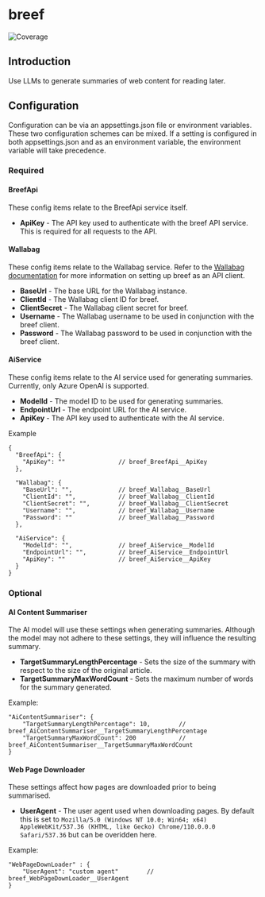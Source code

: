 # breef

![Coverage](https://gist.githubusercontent.com/elzik/527882e89a938dc78f61a08c300edec4/raw/c93a0d914e1219520529a650f0dac24d809bee53/breef-code-coverage-main.svg)

## Introduction

Use LLMs to generate summaries of web content for reading later.

## Configuration

Configuration can be via an appsettings.json file or environment variables. These two configuration schemes can be mixed. If a setting is configured in both appsettings.json and as an environment variable, the environment variable will take precedence.

### Required

#### BreefApi

These config items relate to the BreefApi service itself.

- **ApiKey** - The API key used to authenticate with the breef API service. This is required for all requests to the API.

#### Wallabag

These config items relate to the Wallabag service. Refer to the [Wallabag documentation](https://doc.wallabag.org/developer/api/oauth/#creating-a-new-api-client) for more information on setting up breef as an API client.

- **BaseUrl** - The base URL for the Wallabag instance.
- **ClientId** - The Wallabag client ID for breef.
- **ClientSecret** - The Wallabag client secret for breef.
- **Username** - The Wallabag username to be used in conjunction with the breef client.
- **Password** - The Wallabag password to be used in conjunction with the breef client.

#### AiService

These config items relate to the AI service used for generating summaries. Currently, only Azure OpenAI is supported.

- **ModelId** - The model ID to be used for generating summaries.
- **EndpointUrl** - The endpoint URL for the AI service.
- **ApiKey** - The API key used to authenticate with the AI service.

Example
```jsonc
{
  "BreefApi": {
    "ApiKey": ""               // breef_BreefApi__ApiKey
  },

  "Wallabag": {
    "BaseUrl": "",             // breef_Wallabag__BaseUrl
    "ClientId": "",            // breef_Wallabag__ClientId
    "ClientSecret": "",        // breef_Wallabag__ClientSecret
    "Username": "",            // breef_Wallabag__Username
    "Password": ""             // breef_Wallabag__Password
  },

  "AiService": {
    "ModelId": "",             // breef_AiService__ModelId
    "EndpointUrl": "",         // breef_AiService__EndpointUrl
    "ApiKey": ""               // breef_AiService__ApiKey
  }
}
```

### Optional

#### AI Content Summariser

The AI model will use these settings when generating summaries. Although the model may not adhere to these settings, they will influence the resulting summary.

- **TargetSummaryLengthPercentage** - Sets the size of the summary with respect to the size of the original article.
- **TargetSummaryMaxWordCount** - Sets the maximum number of words for the summary generated.

Example:

```jsonc
"AiContentSummariser": {
    "TargetSummaryLengthPercentage": 10,        // breef_AiContentSummariser__TargetSummaryLengthPercentage
    "TargetSummaryMaxWordCount": 200            // breef_AiContentSummariser__TargetSummaryMaxWordCount
}
```

#### Web Page Downloader

These settings affect how pages are downloaded prior to being summarised.

  - **UserAgent** - The user agent used when downloading pages. By default this is set to `Mozilla/5.0 (Windows NT 10.0; Win64; x64) AppleWebKit/537.36 (KHTML, like Gecko) Chrome/110.0.0.0 Safari/537.36` but can be overidden here.

Example:

```jsonc
"WebPageDownLoader" : {
    "UserAgent": "custom agent"        // breef_WebPageDownLoader__UserAgent
}
```
